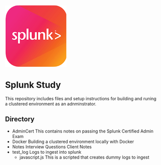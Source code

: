 ![splunk](https://github.com/simpledimplejohn/splunk-study/blob/main/NOTES/splunk_image.png)
# Splunk Study
This repository includes files and setup instructions for building and runing a clustered environment as an adnminstrator.

## Directory
- AdminCert
    This contains notes on passing the Splunk Certified Admin Exam
- Docker
    Building a clustered environment locally with Docker
- Notes
    Interview Questions
    Client Notes
- test_log
    Logs to ingest into splunk
    - javascript.js
        This is a scripted that creates dummy logs to ingest
